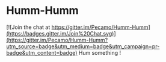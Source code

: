 # Humm-Humm

[![Join the chat at https://gitter.im/Pecamo/Humm-Humm](https://badges.gitter.im/Join%20Chat.svg)](https://gitter.im/Pecamo/Humm-Humm?utm_source=badge&utm_medium=badge&utm_campaign=pr-badge&utm_content=badge)
Hum something !
